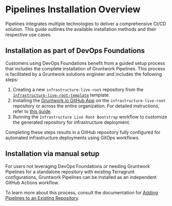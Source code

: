# Pipelines Installation Overview

Pipelines integrates multiple technologies to deliver a comprehensive CI/CD solution. This guide outlines the available installation methods and their respective use cases.

## Installation as part of DevOps Foundations

Customers using DevOps Foundations benefit from a guided setup process that includes the complete installation of Gruntwork Pipelines. This process is facilitated by a Gruntwork solutions engineer and includes the following steps:

1. Creating a new `infrastructure-live-root` repository from the [`infrastructure-live-root-template`](https://github.com/gruntwork-io/infrastructure-live-root-template) template.
2. Installing the [Gruntwork.io GitHub App](https://github.com/apps/gruntwork-io) on the `infrastructure-live-root` repository or across the entire organization. For detailed instructions, refer to [this guide](/2.0/docs/pipelines/installation/viagithubapp).
3. Running the `Infrastructure Live Root Bootstrap` workflow to customize the generated repository for infrastructure deployment.

Completing these steps results in a GitHub repository fully configured for automated infrastructure deployments using GitOps workflows.

## Installation via manual setup

For users not leveraging DevOps Foundations or needing Gruntwork Pipelines for a standalone repository with existing Terragrunt configurations, Gruntwork Pipelines can be installed as an independent GitHub Actions workflow.

To learn more about this process, consult the documentation for [Adding Pipelines to an Existing Repository](/2.0/docs/pipelines/installation/addingexistingrepo).

